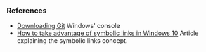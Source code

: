 ### References

* [Downloading Git](https://git-scm.com/download/win) Windows' console
* [How to take advantage of symbolic links in Windows 10](https://www.techrepublic.com/article/how-to-take-advantage-of-symbolic-links-in-window-10/) Article explaining the symbolic links concept.